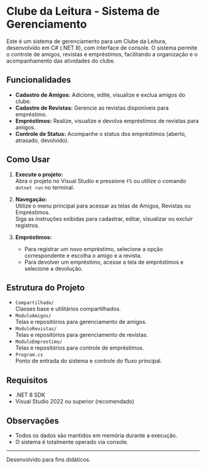 # Clube da Leitura - Sistema de Gerenciamento

Este é um sistema de gerenciamento para um Clube da Leitura, desenvolvido em C# (.NET 8), com interface de console. O sistema permite o controle de amigos, revistas e empréstimos, facilitando a organização e o acompanhamento das atividades do clube.

## Funcionalidades

- **Cadastro de Amigos:** Adicione, edite, visualize e exclua amigos do clube.
- **Cadastro de Revistas:** Gerencie as revistas disponíveis para empréstimo.
- **Empréstimos:** Realize, visualize e devolva empréstimos de revistas para amigos.
- **Controle de Status:** Acompanhe o status dos empréstimos (aberto, atrasado, devolvido).

## Como Usar

1. **Execute o projeto:**  
   Abra o projeto no Visual Studio e pressione `F5` ou utilize o comando `dotnet run` no terminal.

2. **Navegação:**  
   Utilize o menu principal para acessar as telas de Amigos, Revistas ou Empréstimos.  
   Siga as instruções exibidas para cadastrar, editar, visualizar ou excluir registros.

3. **Empréstimos:**  
   - Para registrar um novo empréstimo, selecione a opção correspondente e escolha o amigo e a revista.
   - Para devolver um empréstimo, acesse a tela de empréstimos e selecione a devolução.

## Estrutura do Projeto

- `Compartilhado/`  
  Classes base e utilitários compartilhados.
- `ModuloAmigos/`  
  Telas e repositórios para gerenciamento de amigos.
- `ModuloRevistas/`  
  Telas e repositórios para gerenciamento de revistas.
- `ModuloEmprestimo/`  
  Telas e repositórios para controle de empréstimos.
- `Program.cs`  
  Ponto de entrada do sistema e controle do fluxo principal.

## Requisitos

- .NET 8 SDK
- Visual Studio 2022 ou superior (recomendado)

## Observações

- Todos os dados são mantidos em memória durante a execução.
- O sistema é totalmente operado via console.

---

Desenvolvido para fins didáticos.
